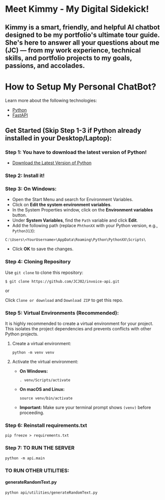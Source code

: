 # Meet Kimmy - My Digital Sidekick!

## Kimmy is a smart, friendly, and helpful AI chatbot designed to be my portfolio's ultimate tour guide. She's here to answer all your questions about me (JC) — from my work experience, technical skills, and portfolio projects to my goals, passions, and accolades.

# How to Setup My Personal ChatBot?

Learn more about the following technologies:
- [Python](https://www.python.org/)
- [FastAPI](https://fastapi.tiangolo.com/)

## Get Started (Skip Step 1-3 if Python already installed in your Desktop/Laptop):
### Step 1: You have to download the latest version of Python!
- [Download the Latest Version of Python](https://www.python.org/downloads/)

### Step 2: Install it!

### Step 3: On Windows:
- Open the Start Menu and search for Environment Variables.
- Click on <strong>Edit the system environment variables</strong>.
- In the System Properties window, click on the <strong>Environment variables</strong> button.
- Under <strong>System Variables</strong>, find the `Path` variable and click <strong>Edit</strong>.
- Add the following path (replace `PhthonXX` with your Python version, e.g., `Python313`):

```console
C:\Users\<YourUsername>\AppData\Roaming\Python\PythonXX\Scripts\
```

- Click <strong>OK</strong> to save the changes.

### Step 4: Cloning Repository
Use `git clone` to clone this repository:

```console
$ git clone https://github.com/JCJ02/invoice-api.git
```

or

Click `Clone or download` and `Download ZIP` to get this repo.

### Step 5: Virtual Environments (Recommended):

It is highly recommended to create a virtual environment for your project. This isolates the project dependencies and prevents conflicts with other Python projects.

1.  Create a virtual environment:

    ```console
    python -m venv venv
    ```

2.  Activate the virtual environment:

    * **On Windows:**

        ```console
        . venv/Scripts/activate
        ```

    * **On macOS and Linux:**

        ```console
        source venv/bin/activate
        ```

    * **Important:** Make sure your terminal prompt shows `(venv)` before proceeding.

### Step 6: Reinstall requirements.txt

```console
pip freeze > requirements.txt
```

### Step 7: TO RUN THE SERVER

```console
python -m api.main
```

### TO RUN OTHER UTILITIES:

#### generateRandomText.py
```console
python api/utilities/generateRandomText.py
```
